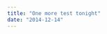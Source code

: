 ```yaml
---
title: "One more test tonight"
date: "2014-12-14"
---
```


<div class="content">
<p><a href="assets/3-image1.gif" target="_blank"> <img alt="" src="/preposterous/assets/3-image1.gif"/> </a></p>
</div>
